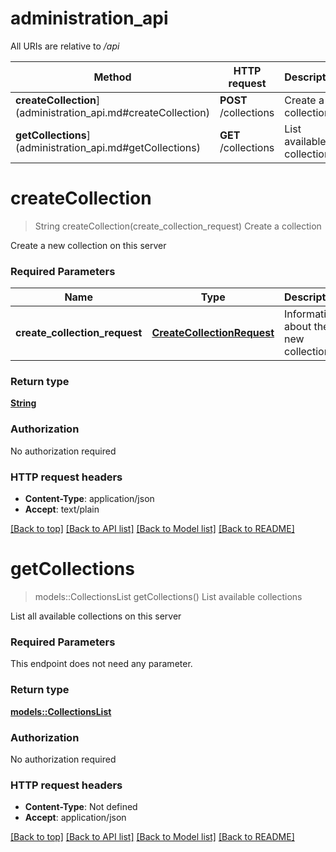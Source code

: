 # administration_api

All URIs are relative to */api*

Method | HTTP request | Description
------------- | ------------- | -------------
**createCollection**](administration_api.md#createCollection) | **POST** /collections | Create a collection
**getCollections**](administration_api.md#getCollections) | **GET** /collections | List available collections


# **createCollection**
> String createCollection(create_collection_request)
Create a collection

Create a new collection on this server

### Required Parameters

Name | Type | Description  | Notes
------------- | ------------- | ------------- | -------------
  **create_collection_request** | [**CreateCollectionRequest**](CreateCollectionRequest.md)| Information about the new collection | 

### Return type

[**String**](string.md)

### Authorization

No authorization required

### HTTP request headers

 - **Content-Type**: application/json
 - **Accept**: text/plain

[[Back to top]](#) [[Back to API list]](../README.md#documentation-for-api-endpoints) [[Back to Model list]](../README.md#documentation-for-models) [[Back to README]](../README.md)

# **getCollections**
> models::CollectionsList getCollections()
List available collections

List all available collections on this server

### Required Parameters
This endpoint does not need any parameter.

### Return type

[**models::CollectionsList**](CollectionsList.md)

### Authorization

No authorization required

### HTTP request headers

 - **Content-Type**: Not defined
 - **Accept**: application/json

[[Back to top]](#) [[Back to API list]](../README.md#documentation-for-api-endpoints) [[Back to Model list]](../README.md#documentation-for-models) [[Back to README]](../README.md)

